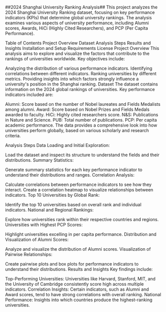 ##2024 Shanghai University Ranking Analysis##
This project analyzes the 2024 Shanghai University Ranking dataset, focusing on key performance indicators (KPIs) that determine global university rankings. The analysis examines various aspects of university performance, including Alumni scores, Awards, HiCi (Highly Cited Researchers), and PCP (Per Capita Performance).

Table of Contents
Project Overview
Dataset
Analysis Steps
Results and Insights
Installation and Setup
Requirements
License
Project Overview
This analysis aims to explore and visualize the factors that contribute to the rankings of universities worldwide. Key objectives include:

Analyzing the distribution of various performance indicators.
Identifying correlations between different indicators.
Ranking universities by different metrics.
Providing insights into which factors strongly influence a university's position in the Shanghai ranking.
Dataset
The dataset contains information on the 2024 global rankings of universities. Key performance indicators included are:

Alumni: Score based on the number of Nobel laureates and Fields Medalists among alumni.
Award: Score based on Nobel Prizes and Fields Medals awarded to faculty.
HiCi: Highly cited researchers score.
N&S: Publications in Nature and Science.
PUB: Total number of publications.
PCP: Per capita academic performance.
The data provides a comprehensive look into how universities perform globally, based on various scholarly and research criteria.

Analysis Steps
Data Loading and Initial Exploration:

Load the dataset and inspect its structure to understand the fields and their distributions.
Summary Statistics:

Generate summary statistics for each key performance indicator to understand their distributions and ranges.
Correlation Analysis:

Calculate correlations between performance indicators to see how they interact.
Create a correlation heatmap to visualize relationships between indicators.
Top 10 Universities by Global Rank:

Identify the top 10 universities based on overall rank and individual indicators.
National and Regional Rankings:

Explore how universities rank within their respective countries and regions.
Universities with Highest PCP Scores:

Highlight universities excelling in per capita performance.
Distribution and Visualization of Alumni Scores:

Analyze and visualize the distribution of Alumni scores.
Visualization of Pairwise Relationships:

Create pairwise plots and box plots for performance indicators to understand their distributions.
Results and Insights
Key findings include:

Top-Performing Universities: Universities like Harvard, Stanford, MIT, and the University of Cambridge consistently score high across multiple indicators.
Correlation Insights: Certain indicators, such as Alumni and Award scores, tend to have strong correlations with overall ranking.
National Performance: Insights into which countries produce the highest-ranking universities.
